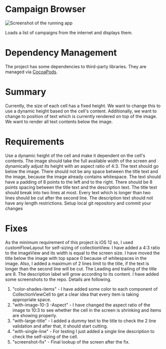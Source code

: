 Campaign Browser
================

![Screenshot of the running app](screenshot.png)

Loads a list of campaigns from the internet and displays them.

# Dependency Management

The project has some dependencies to third-party libraries. They are managed via [CocoaPods](https://cocoapods.org).
# Summary
Currently, the size of each cell has a fixed height. We want to change this to use a dynamic height based on the cell's content. Additionally, we want to change to position of text which is currently rendered on top of the image. We want to render all text contents below the image.

# Requirements
Use a dynamic height of the cell and make it dependent on the cell's contents.
The image should take the full available width of the screen and dynamically adjust its height with an aspect ratio of 4:3.
The text should go below the image. There should not be any space between the title text and the image, because the image already contains whitespace.
The text should have a padding of 8 points to the left and to the right.
There should be 8 points spacing between the title text and the description text.
The title text should break into two lines at most. Every text which is longer than two lines should be cut after the second line.
The description text should not have any length restrictions.
Setup local git repository and commit your changes

# Fixes
 As the minimum requirement of this project is iOS 12 so, I used customFlowLayout for self-sizing of collectionView.
 I have added a 4:3 ratio to the imageView and its width is equal to the screen size.
 I have moved the title below the image with top space 0 because of whitespaces in the image. Also, I added a maximum of 2 lines limit to the title, if the text is longer than the second line will be cut.
 The Leading and trailing of the title are 8.
 The description label will grow according to its content.
 I have added some screenshots to the repo. Details are following.
 
 1. "color-shades-items" - I have added some color to each component of CollectionViewCell to get a clear idea that every item is taking appropriate space.
 2. "with-image-10-3 -Aspect" - I have changed the aspect ratio of the image to 10:3 to see whether the cell in the screen is shrinking and items are showing properly.
 3. "with-large-title" - I added a dummy text to the title to check the 2 line validation and after that, it should start cutting.
 4. "with-single-line" - For testing I just added a single line description to check the self-sizing of the cell.
 5. "screenshot-fix" - Final lookup of the screen after the fix.
